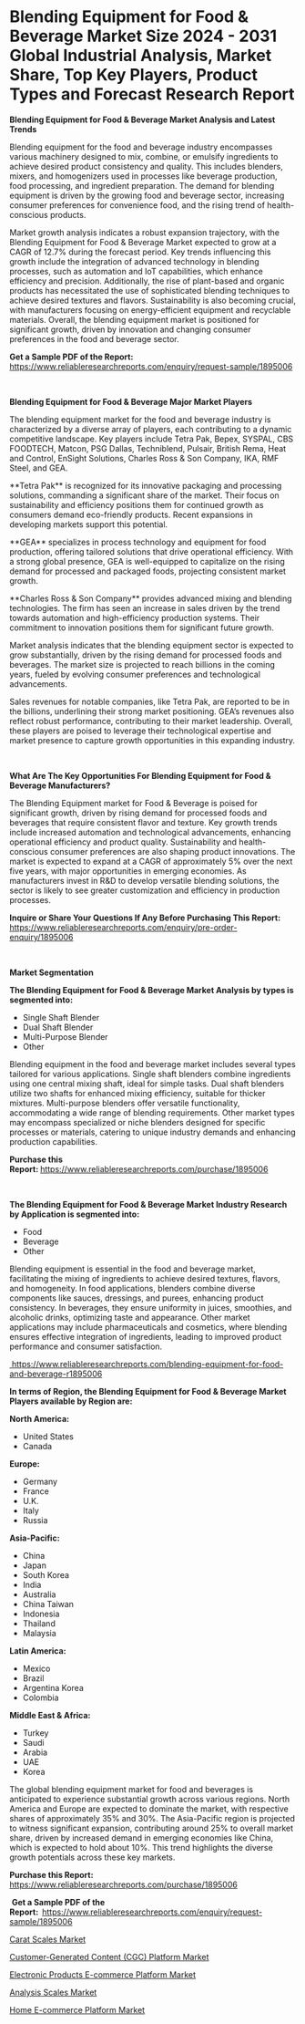<p><h1>Blending Equipment for Food & Beverage Market Size 2024 - 2031 Global Industrial Analysis, Market Share, Top Key Players, Product Types and Forecast Research Report</h1></p><p><strong>Blending Equipment for Food & Beverage Market Analysis and Latest Trends</strong></p>
<p><p>Blending equipment for the food and beverage industry encompasses various machinery designed to mix, combine, or emulsify ingredients to achieve desired product consistency and quality. This includes blenders, mixers, and homogenizers used in processes like beverage production, food processing, and ingredient preparation. The demand for blending equipment is driven by the growing food and beverage sector, increasing consumer preferences for convenience food, and the rising trend of health-conscious products.</p><p>Market growth analysis indicates a robust expansion trajectory, with the Blending Equipment for Food & Beverage Market expected to grow at a CAGR of 12.7% during the forecast period. Key trends influencing this growth include the integration of advanced technology in blending processes, such as automation and IoT capabilities, which enhance efficiency and precision. Additionally, the rise of plant-based and organic products has necessitated the use of sophisticated blending techniques to achieve desired textures and flavors. Sustainability is also becoming crucial, with manufacturers focusing on energy-efficient equipment and recyclable materials. Overall, the blending equipment market is positioned for significant growth, driven by innovation and changing consumer preferences in the food and beverage sector.</p></p>
<p><strong>Get a Sample PDF of the Report:&nbsp;</strong> <a href="https://www.reliableresearchreports.com/enquiry/request-sample/1895006?utm_campaign=4&utm_medium=2&utm_source=Github&utm_content=ia&utm_term=24102024&utm_id=blending-equipment-for-food-beverage">https://www.reliableresearchreports.com/enquiry/request-sample/1895006</a></p>
<p>&nbsp;</p>
<p><strong>Blending Equipment for Food & Beverage Major Market Players</strong></p>
<p><p>The blending equipment market for the food and beverage industry is characterized by a diverse array of players, each contributing to a dynamic competitive landscape. Key players include Tetra Pak, Bepex, SYSPAL, CBS FOODTECH, Matcon, PSG Dallas, Techniblend, Pulsair, British Rema, Heat and Control, EnSight Solutions, Charles Ross & Son Company, IKA, RMF Steel, and GEA.</p><p>**Tetra Pak** is recognized for its innovative packaging and processing solutions, commanding a significant share of the market. Their focus on sustainability and efficiency positions them for continued growth as consumers demand eco-friendly products. Recent expansions in developing markets support this potential.</p><p>**GEA** specializes in process technology and equipment for food production, offering tailored solutions that drive operational efficiency. With a strong global presence, GEA is well-equipped to capitalize on the rising demand for processed and packaged foods, projecting consistent market growth.</p><p>**Charles Ross & Son Company** provides advanced mixing and blending technologies. The firm has seen an increase in sales driven by the trend towards automation and high-efficiency production systems. Their commitment to innovation positions them for significant future growth.</p><p>Market analysis indicates that the blending equipment sector is expected to grow substantially, driven by the rising demand for processed foods and beverages. The market size is projected to reach billions in the coming years, fueled by evolving consumer preferences and technological advancements.</p><p>Sales revenues for notable companies, like Tetra Pak, are reported to be in the billions, underlining their strong market positioning. GEA’s revenues also reflect robust performance, contributing to their market leadership. Overall, these players are poised to leverage their technological expertise and market presence to capture growth opportunities in this expanding industry.</p></p>
<p>&nbsp;</p>
<p><strong>What Are The Key Opportunities For Blending Equipment for Food & Beverage Manufacturers?</strong></p>
<p><p>The Blending Equipment market for Food & Beverage is poised for significant growth, driven by rising demand for processed foods and beverages that require consistent flavor and texture. Key growth trends include increased automation and technological advancements, enhancing operational efficiency and product quality. Sustainability and health-conscious consumer preferences are also shaping product innovations. The market is expected to expand at a CAGR of approximately 5% over the next five years, with major opportunities in emerging economies. As manufacturers invest in R&D to develop versatile blending solutions, the sector is likely to see greater customization and efficiency in production processes.</p></p>
<p><strong>Inquire or Share Your Questions If Any Before Purchasing This Report:</strong> <a href="https://www.reliableresearchreports.com/enquiry/pre-order-enquiry/1895006?utm_campaign=4&utm_medium=2&utm_source=Github&utm_content=ia&utm_term=24102024&utm_id=blending-equipment-for-food-beverage">https://www.reliableresearchreports.com/enquiry/pre-order-enquiry/1895006</a></p>
<p>&nbsp;</p>
<p><strong>Market Segmentation</strong></p>
<p><strong>The Blending Equipment for Food & Beverage Market Analysis by types is segmented into:</strong></p>
<p><ul><li>Single Shaft Blender</li><li>Dual Shaft Blender</li><li>Multi-Purpose Blender</li><li>Other</li></ul></p>
<p><p>Blending equipment in the food and beverage market includes several types tailored for various applications. Single shaft blenders combine ingredients using one central mixing shaft, ideal for simple tasks. Dual shaft blenders utilize two shafts for enhanced mixing efficiency, suitable for thicker mixtures. Multi-purpose blenders offer versatile functionality, accommodating a wide range of blending requirements. Other market types may encompass specialized or niche blenders designed for specific processes or materials, catering to unique industry demands and enhancing production capabilities.</p></p>
<p><strong>Purchase this Report:&nbsp;</strong><a href="https://www.reliableresearchreports.com/purchase/1895006?utm_campaign=4&utm_medium=2&utm_source=Github&utm_content=ia&utm_term=24102024&utm_id=blending-equipment-for-food-beverage">https://www.reliableresearchreports.com/purchase/1895006</a></p>
<p>&nbsp;</p>
<p><strong>The Blending Equipment for Food & Beverage Market Industry Research by Application is segmented into:</strong></p>
<p><ul><li>Food</li><li>Beverage</li><li>Other</li></ul></p>
<p><p>Blending equipment is essential in the food and beverage market, facilitating the mixing of ingredients to achieve desired textures, flavors, and homogeneity. In food applications, blenders combine diverse components like sauces, dressings, and purees, enhancing product consistency. In beverages, they ensure uniformity in juices, smoothies, and alcoholic drinks, optimizing taste and appearance. Other market applications may include pharmaceuticals and cosmetics, where blending ensures effective integration of ingredients, leading to improved product performance and consumer satisfaction.</p></p>
<p><a href="https://www.reliableresearchreports.com/blending-equipment-for-food-and-beverage-r1895006?utm_campaign=4&utm_medium=2&utm_source=Github&utm_content=ia&utm_term=24102024&utm_id=blending-equipment-for-food-beverage">&nbsp;https://www.reliableresearchreports.com/blending-equipment-for-food-and-beverage-r1895006</a></p>
<p><strong>In terms of Region, the Blending Equipment for Food & Beverage Market Players available by Region are:</strong></p>
<p>
    <p> <strong> North America: </strong>
        <ul>
            <li>United States</li>
            <li>Canada</li>
        </ul>
        </p> 
    <p> <strong> Europe: </strong>
        <ul>
            <li>Germany</li>
            <li>France</li>
            <li>U.K.</li>
            <li>Italy</li>
            <li>Russia</li>
        </ul>
        </p> 
    <p> <strong> Asia-Pacific: </strong>
        <ul>
            <li>China</li>
            <li>Japan</li>
            <li>South Korea</li>
            <li>India</li>
            <li>Australia</li>
            <li>China Taiwan</li>
            <li>Indonesia</li>
            <li>Thailand</li>
            <li>Malaysia</li>
        </ul>
        </p> 
    <p> <strong> Latin America: </strong>
        <ul>
            <li>Mexico</li>
            <li>Brazil</li>
            <li>Argentina Korea</li>
            <li>Colombia</li>
        </ul>
        </p> 
    <p> <strong> Middle East & Africa: </strong>
        <ul>
            <li>Turkey</li>
            <li>Saudi</li>
            <li>Arabia</li>
            <li>UAE</li>
            <li>Korea</li>
        </ul>
    </p>
    </p>
<p><p>The global blending equipment market for food and beverages is anticipated to experience substantial growth across various regions. North America and Europe are expected to dominate the market, with respective shares of approximately 35% and 30%. The Asia-Pacific region is projected to witness significant expansion, contributing around 25% to overall market share, driven by increased demand in emerging economies like China, which is expected to hold about 10%. This trend highlights the diverse growth potentials across these key markets.</p></p>
<p><strong>Purchase this Report: </strong><a href="https://www.reliableresearchreports.com/purchase/1895006?utm_campaign=4&utm_medium=2&utm_source=Github&utm_content=ia&utm_term=24102024&utm_id=blending-equipment-for-food-beverage">https://www.reliableresearchreports.com/purchase/1895006</a></p>
<p>&nbsp;<strong>Get a Sample PDF of the Report:&nbsp;&nbsp;</strong><a href="https://www.reliableresearchreports.com/enquiry/request-sample/1895006?utm_campaign=4&utm_medium=2&utm_source=Github&utm_content=ia&utm_term=24102024&utm_id=blending-equipment-for-food-beverage">https://www.reliableresearchreports.com/enquiry/request-sample/1895006</a></p>
<p><strong></strong></p>
<p><p><a href="https://issuu.com/reportprime-2/docs/carat-scales-market-size-2030.pptx_4eead1252e0b81?utm_campaign=4&utm_medium=2&utm_source=Github&utm_content=ia&utm_term=24102024&utm_id=blending-equipment-for-food-beverage">Carat Scales Market</a></p><p><a href="https://github.com/alesiasc0na/Market-Research-Report-List-1/blob/main/customer-generated-content-cgc-platform-market.md?utm_campaign=4&utm_medium=2&utm_source=Github&utm_content=ia&utm_term=24102024&utm_id=blending-equipment-for-food-beverage">Customer-Generated Content (CGC) Platform Market</a></p><p><a href="https://www.linkedin.com/pulse/investing-electronic-products-e-commerce-platform-market-k9ofc?utm_campaign=4&utm_medium=2&utm_source=Github&utm_content=ia&utm_term=24102024&utm_id=blending-equipment-for-food-beverage">Electronic Products E-commerce Platform Market</a></p><p><a href="https://issuu.com/reportprime-2/docs/analysis-scales-market-size-2030.pp_d6499b4468af77?utm_campaign=4&utm_medium=2&utm_source=Github&utm_content=ia&utm_term=24102024&utm_id=blending-equipment-for-food-beverage">Analysis Scales Market</a></p><p><a href="https://www.linkedin.com/pulse/home-e-commerce-platform-market-analysis-report-global-insights-nqqdc?utm_campaign=4&utm_medium=2&utm_source=Github&utm_content=ia&utm_term=24102024&utm_id=blending-equipment-for-food-beverage">Home E-commerce Platform Market</a></p></p>